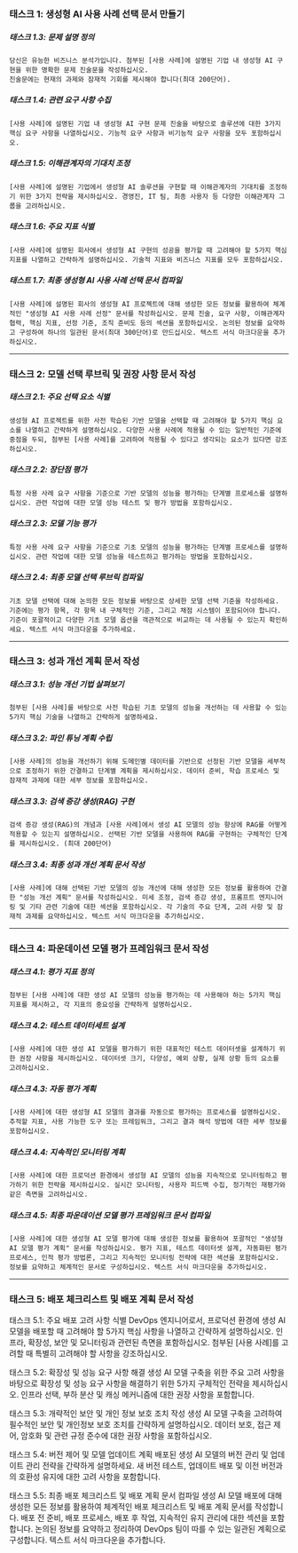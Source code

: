 

### 태스크 1: 생성형 AI 사용 사례 선택 문서 만들기

##### 태스크 1.3: 문제 설명 정의

```text
당신은 유능한 비즈니스 분석가입니다. 첨부된 [사용 사례]에 설명된 기업 내 생성형 AI 구현을 위한 명확한 문제 진술문을 작성하십시오. 
진술문에는 현재의 과제와 잠재적 기회를 제시해야 합니다(최대 200단어).
```

##### 태스크 1.4: 관련 요구 사항 수집

```text
[사용 사례]에 설명된 기업 내 생성형 AI 구현 문제 진술을 바탕으로 솔루션에 대한 3가지 핵심 요구 사항을 나열하십시오. 기능적 요구 사항과 비기능적 요구 사항을 모두 포함하십시오.
```

##### 태스크 1.5: 이해관계자의 기대치 조정

```text
[사용 사례]에 설명된 기업에서 생성형 AI 솔루션을 구현할 때 이해관계자의 기대치를 조정하기 위한 3가지 전략을 제시하십시오. 경영진, IT 팀, 최종 사용자 등 다양한 이해관계자 그룹을 고려하십시오.
```

##### 태스크 1.6: 주요 지표 식별

```text
[사용 사례]에 설명된 회사에서 생성형 AI 구현의 성공을 평가할 때 고려해야 할 5가지 핵심 지표를 나열하고 간략하게 설명하십시오. 기술적 지표와 비즈니스 지표를 모두 포함하십시오.
```

##### 태스트 1.7: 최종 생성형 AI 사용 사례 선택 문서 컴파일

```text
[사용 사례]에 설명된 회사의 생성형 AI 프로젝트에 대해 생성한 모든 정보를 활용하여 체계적인 "생성형 AI 사용 사례 선정" 문서를 작성하십시오. 문제 진술, 요구 사항, 이해관계자 협력, 핵심 지표, 선정 기준, 조직 준비도 등의 섹션을 포함하십시오. 논의된 정보를 요약하고 구성하여 하나의 일관된 문서(최대 300단어)로 만드십시오. 텍스트 서식 마크다운을 추가하십시오.
```

---

### 태스크 2: 모델 선택 루브릭 및 권장 사항 문서 작성

##### 태스크 2.1: 주요 선택 요소 식별

```text
생성형 AI 프로젝트를 위한 사전 학습된 기반 모델을 선택할 때 고려해야 할 5가지 핵심 요소를 나열하고 간략하게 설명하십시오. 다양한 사용 사례에 적용될 수 있는 일반적인 기준에 중점을 두되, 첨부된 [사용 사례]를 고려하여 적용될 수 있다고 생각되는 요소가 있다면 강조하십시오.
```

##### 태스크 2.2: 장단점 평가

```text
특정 사용 사례 요구 사항을 기준으로 기반 모델의 성능을 평가하는 단계별 프로세스를 설명하십시오. 관련 작업에 대한 모델 성능 테스트 및 평가 방법을 포함하십시오.
```

##### 태스크 2.3: 모델 기능 평가

```text
특정 사용 사례 요구 사항을 기준으로 기초 모델의 성능을 평가하는 단계별 프로세스를 설명하십시오. 관련 작업에 대한 모델 성능을 테스트하고 평가하는 방법을 포함하십시오.
```

##### 태스크 2.4: 최종 모델 선택 루브릭 컴파일

```text
기초 모델 선택에 대해 논의한 모든 정보를 바탕으로 상세한 모델 선택 기준을 작성하세요. 기준에는 평가 항목, 각 항목 내 구체적인 기준, 그리고 채점 시스템이 포함되어야 합니다. 기준이 포괄적이고 다양한 기초 모델 옵션을 객관적으로 비교하는 데 사용될 수 있는지 확인하세요. 텍스트 서식 마크다운을 추가하세요.
```

---

### 태스크 3: 성과 개선 계획 문서 작성

##### 태스크 3.1: 성능 개선 기법 살펴보기

```text
첨부된 [사용 사례]를 바탕으로 사전 학습된 기초 모델의 성능을 개선하는 데 사용할 수 있는 5가지 핵심 기술을 나열하고 간략하게 설명하세요.
```

##### 태스크 3.2: 파인 튜닝 계획 수립

```text
[사용 사례]의 성능을 개선하기 위해 도메인별 데이터를 기반으로 선정된 기반 모델을 세부적으로 조정하기 위한 간결하고 단계별 계획을 제시하십시오. 데이터 준비, 학습 프로세스 및 잠재적 과제에 대한 세부 정보를 포함하십시오.
```

##### 태스크 3.3: 검색 증강 생성(RAG) 구현

```text
검색 증강 생성(RAG)의 개념과 [사용 사례]에서 생성 AI 모델의 성능 향상에 RAG를 어떻게 적용할 수 있는지 설명하십시오. 선택된 기반 모델을 사용하여 RAG를 구현하는 구체적인 단계를 제시하십시오. (최대 200단어)
```

##### 태스크 3.4: 최종 성과 개선 계획 문서 작성

```text
[사용 사례]에 대해 선택된 기반 모델의 성능 개선에 대해 생성한 모든 정보를 활용하여 간결한 "성능 개선 계획" 문서를 작성하십시오. 미세 조정, 검색 증강 생성, 프롬프트 엔지니어링 및 기타 관련 기술에 대한 섹션을 포함하십시오. 각 기술의 주요 단계, 고려 사항 및 잠재적 과제를 요약하십시오. 텍스트 서식 마크다운을 추가하십시오.
```


---

### 태스크 4: 파운데이션 모델 평가 프레임워크 문서 작성

##### 태스크 4.1: 평가 지표 정의

```text
첨부된 [사용 사례]에 대한 생성 AI 모델의 성능을 평가하는 데 사용해야 하는 5가지 핵심 지표를 제시하고, 각 지표의 중요성을 간략하게 설명하십시오.
```

##### 태스크 4.2: 테스트 데이터세트 설계

```text
[사용 사례]에 대한 생성 AI 모델을 평가하기 위한 대표적인 테스트 데이터셋을 설계하기 위한 권장 사항을 제시하십시오. 데이터셋 크기, 다양성, 예외 상황, 실제 상황 등의 요소를 고려하십시오.
```

##### 태스크 4.3: 자동 평가 계획

```text
[사용 사례]에 대한 생성형 AI 모델의 결과를 자동으로 평가하는 프로세스를 설명하십시오. 추적할 지표, 사용 가능한 도구 또는 프레임워크, 그리고 결과 해석 방법에 대한 세부 정보를 포함하십시오.
```

##### 태스크 4.4: 지속적인 모니터링 계획

```text
[사용 사례]에 대한 프로덕션 환경에서 생성형 AI 모델의 성능을 지속적으로 모니터링하고 평가하기 위한 전략을 제시하십시오. 실시간 모니터링, 사용자 피드백 수집, 정기적인 재평가와 같은 측면을 고려하십시오.
```

##### 태스크 4.5: 최종 파운데이션 모델 평가 프레임워크 문서 컴파일

```text
[사용 사례]에 대한 생성형 AI 모델 평가에 대해 생성한 정보를 활용하여 포괄적인 "생성형 AI 모델 평가 계획" 문서를 작성하십시오. 평가 지표, 테스트 데이터셋 설계, 자동화된 평가 프로세스, 인적 평가 방법론, 그리고 지속적인 모니터링 전략에 대한 섹션을 포함하십시오. 정보를 요약하고 체계적인 문서로 구성하십시오. 텍스트 서식 마크다운을 추가하십시오.
```

---

### 태스크 5: 배포 체크리스트 및 배포 계획 문서 작성

태스크 5.1: 주요 배포 고려 사항 식별
DevOps 엔지니어로서, 프로덕션 환경에 생성 AI 모델을 배포할 때 고려해야 할 5가지 핵심 사항을 나열하고 간략하게 설명하십시오. 인프라, 확장성, 보안 및 모니터링과 관련된 측면을 포함하십시오. 첨부된 [사용 사례]를 고려할 때 특별히 고려해야 할 사항을 강조하십시오.

태스크 5.2: 확장성 및 성능 요구 사항 해결
생성 AI 모델 구축을 위한 주요 고려 사항을 바탕으로 확장성 및 성능 요구 사항을 해결하기 위한 5가지 구체적인 전략을 제시하십시오. 인프라 선택, 부하 분산 및 캐싱 메커니즘에 대한 권장 사항을 포함합니다.

태스크 5.3: 개략적인 보안 및 개인 정보 보호 조치 작성
생성 AI 모델 구축을 고려하여 필수적인 보안 및 개인정보 보호 조치를 간략하게 설명하십시오. 데이터 보호, 접근 제어, 암호화 및 관련 규정 준수에 대한 권장 사항을 포함하십시오.

태스크 5.4: 버전 제어 및 모델 업데이트 계획
배포된 생성 AI 모델의 버전 관리 및 업데이트 관리 전략을 간략하게 설명하세요. 새 버전 테스트, 업데이트 배포 및 이전 버전과의 호환성 유지에 대한 고려 사항을 포함합니다.

태스크 5.5: 최종 배포 체크리스트 및 배포 계획 문서 컴파일
생성 AI 모델 배포에 대해 생성한 모든 정보를 활용하여 체계적인 배포 체크리스트 및 배포 계획 문서를 작성합니다. 배포 전 준비, 배포 프로세스, 배포 후 작업, 지속적인 유지 관리에 대한 섹션을 포함합니다. 논의된 정보를 요약하고 정리하여 DevOps 팀이 따를 수 있는 일관된 계획으로 구성합니다. 텍스트 서식 마크다운을 추가합니다.
